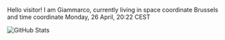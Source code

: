 Hello visitor! I am Giammarco, currently living in space coordinate Brussels and time coordinate Monday, 26 April, 20:22 CEST

![GitHub Stats](https://github-readme-stats.vercel.app/api?username=grcasanova)
